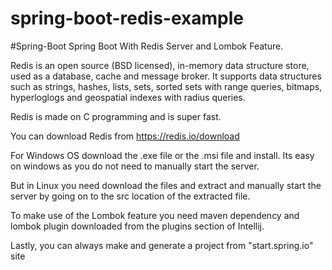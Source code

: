 # spring-boot-redis-example

#Spring-Boot
Spring Boot With Redis Server and Lombok Feature.

Redis is an open source (BSD licensed), in-memory data structure store, used as a database, cache and message broker. It supports data structures such as strings, hashes, lists, sets, sorted sets with range queries, bitmaps, hyperloglogs and geospatial indexes with radius queries.

Redis is made on C programming and is super fast.

You can download Redis from https://redis.io/download

For Windows OS download the .exe file or the .msi file and install. Its easy on windows as you do not need to manually start the server.

But in Linux you need download the files and extract and manually start the server by going on to the src location of the extracted file.

To make use of the Lombok feature you need maven dependency and lombok plugin downloaded from the plugins section of Intellij.

Lastly, you can always make and generate a project from "start.spring.io" site
